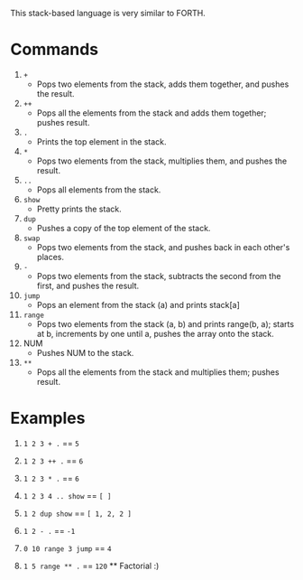 This stack-based language is very similar to FORTH.

# Commands

1. `+`
    * Pops two elements from the stack, adds them together, and pushes the result.
2. `++`
    * Pops all the elements from the stack and adds them together; pushes result.
3. `.`
    * Prints the top element in the stack.
4. `*`
    * Pops two elements from the stack, multiplies them, and pushes the result.
5. `..`
    * Pops all elements from the stack.
6. `show`
    * Pretty prints the stack.
7. `dup`
    * Pushes a copy of the top element of the stack.
8. `swap`
    * Pops two elements from the stack, and pushes back in each other's places.
9. `-`
    * Pops two elements from the stack, subtracts the second from the first, and pushes the result.
10. `jump`
    * Pops an element from the stack (a) and prints stack[a]
11. `range`
    * Pops two elements from the stack (a, b) and prints range(b, a); starts at b, increments by one until a, pushes the array onto the stack.
12. NUM
    * Pushes NUM to the stack.
13. `**`
    * Pops all the elements from the stack and multiplies them; pushes result.

# Examples

1. `1 2 3 + .` == `5`

2. `1 2 3 ++ .` == `6`

3. `1 2 3 * .` == `6`

4. `1 2 3 4 .. show` == `[ ]`

5. `1 2 dup show` == `[ 1, 2, 2 ]`

6. `1 2 - .` == `-1`

7. `0 10 range 3 jump` == `4`

8. `1 5 range ** .` == `120`
	** Factorial :)